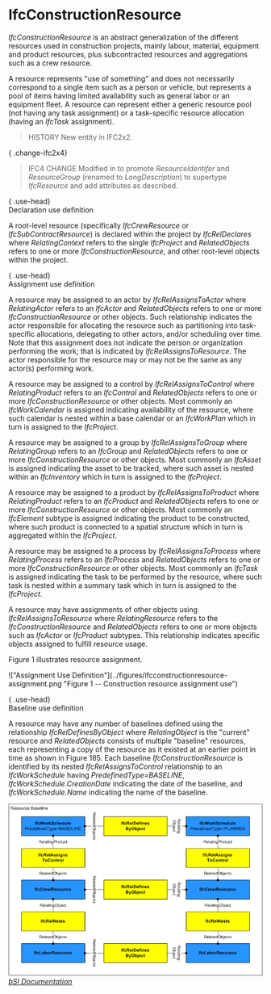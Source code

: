 IfcConstructionResource
=======================
_IfcConstructionResource_ is an abstract generalization of the different
resources used in construction projects, mainly labour, material, equipment
and product resources, plus subcontracted resources and aggregations such as a
crew resource.  
  
A resource represents "use of something" and does not necessarily correspond
to a single item such as a person or vehicle, but represents a pool of items
having limited availability such as general labor or an equipment fleet. A
resource can represent either a generic resource pool (not having any task
assignment) or a task-specific resource allocation (having an _IfcTask_
assignment).  
  
> HISTORY  New entity in IFC2x2.  
  
{ .change-ifc2x4}  
> IFC4 CHANGE  Modified in to promote _ResourceIdentifer_ and _ResourceGroup_
> (renamed to _LongDescription_) to supertype _IfcResource_ and add attributes
> as described.  
  
{ .use-head}  
Declaration use definition  
  
A root-level resource (specifically _IfcCrewResource_ or
_IfcSubContractResource_) is declared within the project by _IfcRelDeclares_
where _RelatingContext_ refers to the single _IfcProject_ and _RelatedObjects_
refers to one or more _IfcConstructionResource_, and other root-level objects
within the project.  
  
{ .use-head}  
Assignment use definition  
  
A resource may be assigned to an actor by _IfcRelAssignsToActor_ where
_RelatingActor_ refers to an _IfcActor_ and _RelatedObjects_ refers to one or
more _IfcConstructionResource_ or other objects. Such relationship indicates
the actor responsible for allocating the resource such as partitioning into
task-specific allocations, delegating to other actors, and/or scheduling over
time. Note that this assignment does not indicate the person or organization
performing the work; that is indicated by _IfcRelAssignsToResource_. The actor
responsible for the resource may or may not be the same as any actor(s)
performing work.  
  
A resource may be assigned to a control by _IfcRelAssignsToControl_ where
_RelatingProduct_ refers to an _IfcControl_ and _RelatedObjects_ refers to one
or more _IfcConstructionResource_ or other objects. Most commonly an
_IfcWorkCalendar_ is assigned indicating availability of the resource, where
such calendar is nested within a base calendar or an _IfcWorkPlan_ which in
turn is assigned to the _IfcProject_.  
  
A resource may be assigned to a group by _IfcRelAssignsToGroup_ where
_RelatingGroup_ refers to an _IfcGroup_ and _RelatedObjects_ refers to one or
more _IfcConstructionResource_ or other objects. Most commonly an _IfcAsset_
is assigned indicating the asset to be tracked, where such asset is nested
within an _IfcInventory_ which in turn is assigned to the _IfcProject_.  
  
A resource may be assigned to a product by _IfcRelAssignsToProduct_ where
_RelatingProduct_ refers to an _IfcProduct_ and _RelatedObjects_ refers to one
or more _IfcConstructionResource_ or other objects. Most commonly an
_IfcElement_ subtype is assigned indicating the product to be constructed,
where such product is connected to a spatial structure which in turn is
aggregated within the _IfcProject_.  
  
A resource may be assigned to a process by _IfcRelAssignsToProcess_ where
_RelatingProcess_ refers to an _IfcProcess_ and _RelatedObjects_ refers to one
or more _IfcConstructionResource_ or other objects. Most commonly an _IfcTask_
is assigned indicating the task to be performed by the resource, where such
task is nested within a summary task which in turn is assigned to the
_IfcProject_.  
  
A resource may have assignments of other objects using
_IfcRelAssignsToResource_ where _RelatingResource_ refers to the
_IfcConstructionResource_ and _RelatedObjects_ refers to one or more objects
such as _IfcActor_ or _IfcProduct_ subtypes. This relationship indicates
specific objects assigned to fulfill resource usage.  
  
Figure 1 illustrates resource assignment.  
  
!["Assignment Use Definition"](../figures/ifcconstructionresource-
assignment.png "Figure 1 -- Construction resource assignment use")  
  
{ .use-head}  
Baseline use definition  
  
A resource may have any number of baselines defined using the relationship
_IfcRelDefinesByObject_ where _RelatingObject_ is the "current" resource and
_RelatedObjects_ consists of multiple "baseline" resources, each representing
a copy of the resource as it existed at an earlier point in time as shown in
Figure 185. Each baseline _IfcConstructionResource_ is identified by its
nested _IfcRelAssignsToControl_ relationship to an _IfcWorkSchedule_ having
_PredefinedType=BASELINE_, _IfcWorkSchedule.CreationDate_ indicating the date
of the baseline, and _IfcWorkSchedule.Name_ indicating the name of the
baseline.  
  
!["Baseline Use Definition"](../figures/ifcconstructionresource-baseline.png
"Figure 2 -- Construction resource baseline use")  
[ _bSI
Documentation_](https://standards.buildingsmart.org/IFC/DEV/IFC4_2/FINAL/HTML/schema/ifcconstructionmgmtdomain/lexical/ifcconstructionresource.htm)



